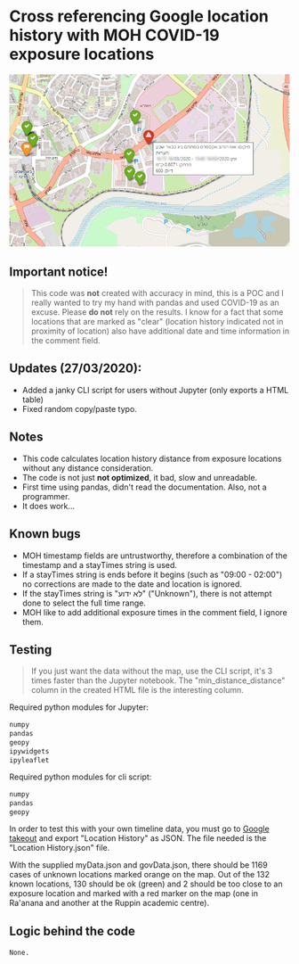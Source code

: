 # Cross referencing Google location history with MOH COVID-19 exposure locations

![Sample Image](sample_image.png)

## Important notice!
> This code was **not** created with accuracy in mind, this is a POC and I really wanted to try my hand with pandas and used COVID-19 as an excuse. Please **do not** rely on the results.
I know for a fact that some locations that are marked as "clear" (location history indicated not in proximity of location) also have additional date and time information in the comment field.

## Updates (27/03/2020):
- Added a janky CLI script for users without Jupyter (only exports a HTML table)
- Fixed random copy/paste typo.

## Notes
- This code calculates location history distance from exposure locations without any distance consideration.
- The code is not just **not optimized**, it bad, slow and unreadable.
- First time using pandas, didn't read the documentation. Also, not a programmer.
- It does work...

## Known bugs
- MOH timestamp fields are untrustworthy, therefore a combination of the timestamp and a stayTimes string  is used.
- If a stayTimes string is ends before it begins (such as "09:00 - 02:00") no corrections are made to the date and location is ignored.
- If the stayTimes string is "לא ידוע" ("Unknown"), there is not attempt done to select the full time range.
- MOH like to add additional exposure times in the comment field, I ignore them.

## Testing

> If you just want the data without the map, use the CLI script, it's 3 times faster than the Jupyter notebook. The "min_distance_distance" column in the created HTML file is the interesting column.

Required python modules for Jupyter:
```
numpy
pandas
geopy
ipywidgets
ipyleaflet
```

Required python modules for cli script:
```
numpy
pandas
geopy
```

In order to test this with your own timeline data, you must go to [Google takeout](https://takeout.google.com) and export "Location History" as JSON. The file needed is the "Location History.json" file.

With the supplied myData.json and govData.json, there should be 1169 cases of unknown locations marked orange on the map. Out of the 132 known locations, 130 should be ok (green) and 2 should be too close to an exposure location and marked with a red marker on the map (one in Ra'anana
 and another at the Ruppin academic centre).

## Logic behind the code
    None.

